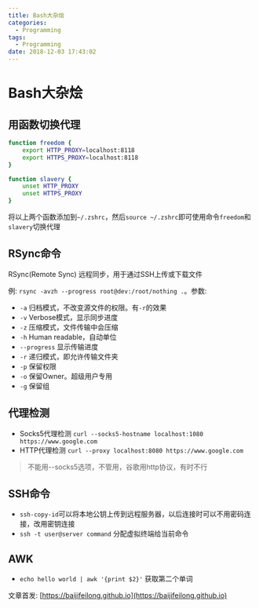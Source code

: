 ```yaml
---
title: Bash大杂烩
categories:
  - Programming
tags:
  - Programming
date: 2018-12-03 17:43:02
---
```


# Bash大杂烩

## 用函数切换代理

```bash
function freedom {
    export HTTP_PROXY=localhost:8118
    export HTTPS_PROXY=localhost:8118
}

function slavery {
    unset HTTP_PROXY
    unset HTTPS_PROXY
}
```

将以上两个函数添加到`~/.zshrc`，然后`source ~/.zshrc`即可使用命令`freedom`和`slavery`切换代理

<!--more-->

## RSync命令

RSync(Remote Sync) 远程同步，用于通过SSH上传或下载文件

例: `rsync -avzh --progress root@dev:/root/nothing .`。参数:

- `-a` 归档模式，不改变源文件的权限。有`-r`的效果
- `-v` Verbose模式，显示同步进度
- `-z` 压缩模式，文件传输中会压缩
- `-h` Human readable，自动单位
- `--progress` 显示传输进度
- `-r` 递归模式，即允许传输文件夹
- `-p` 保留权限
- `-o` 保留Owner。超级用户专用
- `-g` 保留组

## 代理检测

- Socks5代理检测 `curl --socks5-hostname localhost:1080 https://www.google.com`
- HTTP代理检测 `curl --proxy localhost:8080 https://www.google.com`

> 不能用--socks5选项，不管用，谷歌用http协议，有时不行

## SSH命令

- `ssh-copy-id`可以将本地公钥上传到远程服务器，以后连接时可以不用密码连接，改用密钥连接
- `ssh -t user@server command` 分配虚拟终端给当前命令

## AWK

- `echo hello world | awk '{print $2}'` 获取第二个单词



文章首发: [https://baijifeilong.github.io](https://baijifeilong.github.io)

